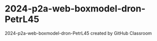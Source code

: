 # 2024-p2a-web-boxmodel-dron-PetrL45
2024-p2a-web-boxmodel-dron-PetrL45 created by GitHub Classroom
